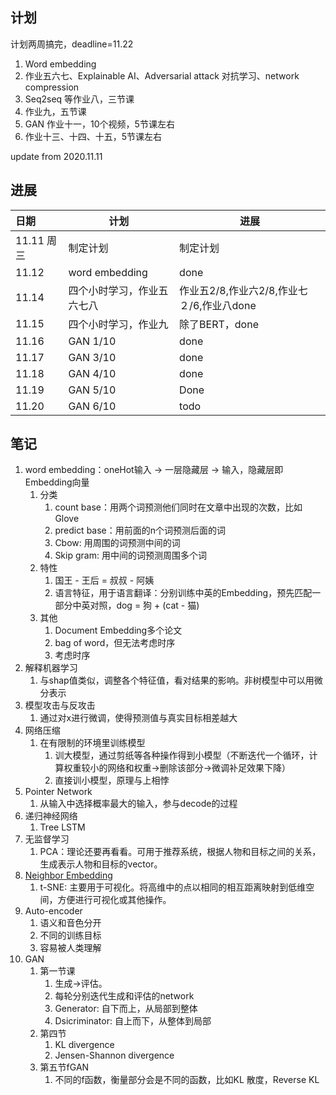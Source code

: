 ## 计划

计划两周搞完，deadline=11.22

1. Word embedding
2. 作业五六七、Explainable AI、Adversarial attack 对抗学习、network compression
3. Seq2seq 等作业八，三节课
4. 作业九，五节课
5. GAN 作业十一，10个视频，5节课左右
6. 作业十三、十四、十五，5节课左右

update from 2020.11.11



## 进展

| 日期       | 计划                       | 进展                                      |
| :--------- | -------------------------- | ----------------------------------------- |
| 11.11 周三 | 制定计划                   | 制定计划                                  |
| 11.12      | word embedding             | done                                      |
| 11.14      | 四个小时学习，作业五六七八 | 作业五2/8,作业六2/8,作业七２/6,作业八done |
| 11.15      | 四个小时学习，作业九       | 除了BERT，done                            |
| 11.16      | GAN 1/10                   | done                                      |
| 11.17      | GAN 3/10                   | done                                      |
| 11.18      | GAN 4/10                   | done                                      |
| 11.19      | GAN 5/10                   | Done                                      |
| 11.20      | GAN 6/10                   | todo                                      |



## 笔记

1. word embedding：oneHot输入 -> 一层隐藏层 -> 输入，隐藏层即Embedding向量
   1. 分类
      1. count base：用两个词预测他们同时在文章中出现的次数，比如Glove
      2. predict base：用前面的n个词预测后面的词
      3. Cbow: 用周围的词预测中间的词
      4. Skip gram: 用中间的词预测周围多个词
   2. 特性
      1. 国王 - 王后 = 叔叔 - 阿姨
      2. 语言特征，用于语言翻译：分别训练中英的Embedding，预先匹配一部分中英对照，dog = 狗 + (cat - 猫)
   3. 其他
      1. Document Embedding多个论文
      2. bag of word，但无法考虑时序
      3. 考虑时序
2. 解释机器学习
   1. 与shap值类似，调整各个特征值，看对结果的影响。非树模型中可以用微分表示
3. 模型攻击与反攻击
   1. 通过对x进行微调，使得预测值与真实目标相差越大
4. 网络压缩
   1. 在有限制的环境里训练模型
      1. 训大模型，通过剪纸等各种操作得到小模型（不断迭代一个循环，计算权重较小的网络和权重->删除该部分->微调补足效果下降）
      2. 直接训小模型，原理与上相悖
5. Pointer Network
   1. 从输入中选择概率最大的输入，参与decode的过程
6. 递归神经网络
   1. Tree LSTM
7. 无监督学习
   1. PCA：理论还要再看看。可用于推荐系统，根据人物和目标之间的关系，生成表示人物和目标的vector。
8. [Neighbor Embedding](https://youtu.be/GBUEjkpoxXc) 
   1. t-SNE: 主要用于可视化。将高维中的点以相同的相互距离映射到低维空间，方便进行可视化或其他操作。
9. Auto-encoder
   1. 语义和音色分开
   2. 不同的训练目标
   3. 容易被人类理解
10. GAN
    1. 第一节课
       1. 生成->评估。
       2. 每轮分别迭代生成和评估的network
       3. Generator: 自下而上，从局部到整体
       4. Dsicriminator: 自上而下，从整体到局部
    2. 第四节
       1. KL divergence
       2. Jensen-Shannon divergence
    3. 第五节fGAN
       1. 不同的f函数，衡量部分会是不同的函数，比如KL 散度，Reverse KL



